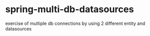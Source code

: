 # spring-multi-db-datasources
exercise of multiple db connections by using 2 different entity and datasources
